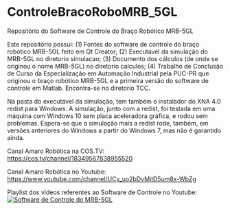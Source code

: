 # ControleBracoRoboMRB_5GL
Repositório do Software de Controle do Braço Robótico MRB-5GL

Este repositório possui:
(1) Fontes do software de controle do braço robótico MRB-5GL feito em Qt Creator;
(2) Executável da simulação do MRB-5GL no diretorio simulacao;
(3) Documento dos cálculos (de onde se originou o nome MRB-5GL) no diretorio calculos;
(4) Trabalho de Conclusão de Curso da Especialização em Automação Industrial pela PUC-PR 
    que originou o braço robótico MRB-5GL e a primeira versão do software de controle em
    Matlab. Encontra-se no diretorio TCC.
	
Na pasta do executável da simulação, tem também o instalador do XNA 4.0 redist para
Windows. A simulação, junto com a redist, foi testada em uma máquina com Windows 10
sem placa aceleradora gráfica, e rodou sem problemas. Espera-se que a simulação mais
a redist rode, também, em versões anteriores do Windows a partir do Windows 7, mas
não é garantido ainda.

Canal Amaro Robótica na COS.TV:
https://cos.tv/channel/18349567838955520

Canal Amaro Robótica no Youtube:             
https://www.youtube.com/channel/UCy_uo2bDvMitD5um8x-WbZg

Playlist dos vídeos referentes ao Software de Controle no Youtube:
[![Software de Controle do MRB-5GL](https://img.youtube.com/vi/sga-DvOKtd4/0.jpg)](https://www.youtube.com/playlist?list=PLfnxnoUSxXdfb3OBQU8CEKTkQP01tUBvC)

